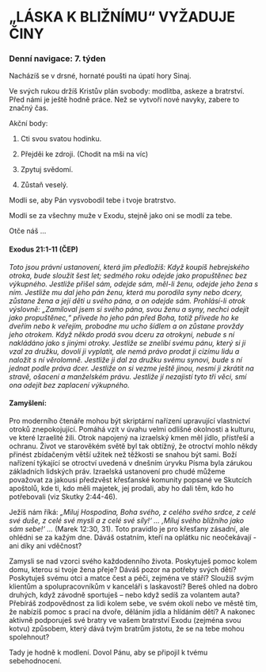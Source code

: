 # „LÁSKA K BLIŽNÍMU“ VYŽADUJE ČINY

### Denní navigace: 7. týden

Nacházíš se v drsné, hornaté poušti na úpatí hory Sinaj.

Ve svých rukou držíš Kristův plán svobody: modlitba, askeze a bratrství. Před námi je ještě hodně práce. Než se vytvoří nové navyky, zabere to značný čas.

Akční body:
1. Cti svou svatou hodinku.

2. Přejděi ke zdroji. (Chodit na mši na víc)

3. Zpytuj svědomí.

4. Zůstaň veselý.

Modli se, aby Pán vysvobodil tebe i tvoje bratrstvo.

Modli se za všechny muže v Exodu, stejně jako oni se modlí za tebe.

Otče náš …


#### Exodus 21:1-11 (ČEP)
*Toto jsou právní ustanovení, která jim předložíš: Když koupíš hebrejského otroka, bude sloužit šest let; sedmého roku odejde jako propuštěnec bez výkupného. Jestliže přišel sám, odejde sám, měl-li ženu, odejde jeho žena s ním. Jestliže mu dal jeho pán ženu, která mu porodila syny nebo dcery, zůstane žena a její děti u svého pána, a on odejde sám. Prohlásí-li otrok výslovně: „Zamiloval jsem si svého pána, svou ženu a syny, nechci odejít jako propuštěnec,“ přivede ho jeho pán před Boha, totiž přivede ho ke dveřím nebo k veřejím, probodne mu ucho šídlem a on zůstane provždy jeho otrokem. Když někdo prodá svou dceru za otrokyni, nebude s ní nakládáno jako s jinými otroky. Jestliže se znelíbí svému pánu, který si ji vzal za družku, dovolí ji vyplatit, ale nemá právo prodat ji cizímu lidu a naložit s ní věrolomně. Jestliže ji dal za družku svému synovi, bude s ní jednat podle práva dcer. Jestliže on si vezme ještě jinou, nesmí ji zkrátit na stravě, ošacení a manželském právu. Jestliže jí nezajistí tyto tři věci, smí ona odejít bez zaplacení výkupného.*

#### Zamyšlení:
Pro moderního čtenáře mohou být skriptární nařízení upravující vlastnictví otroků znepokojující. Pomáhá vzít v úvahu velmi odlišné okolnosti a kulturu, ve které Izraelité žili. Otrok napojený na izraelský kmen měl jídlo, přístřeší a ochranu. Život ve starověkém světě byl tak obtížný, že otroctví mohlo někdy přinést zbídačeným větší užitek než těžkosti se snahou být sami. Boží nařízení týkající se otroctví uvedená v dnešním úryvku Písma byla zárukou základních lidských práv. Izraelská ustanovení pro chudé můžeme považovat za jakousi předzvěst křesťanské komunity popsané ve Skutcích apoštolů, kde ti, kdo měli majetek, jej prodali, aby ho dali těm, kdo ho potřebovali (viz Skutky 2:44-46).

Ježíš nám říká: *„Miluj Hospodina, Boha svého, z celého svého srdce, z celé své duše, z celé své mysli a z celé své síly!‘ ... ‚Miluj svého bližního jako sám sebe!‘ ...*  (Marek 12:30, 31). Toto pravidlo je pro křesťany zásadní, ale ohlédni se za kažým dne. Dáváš ostatním, kteří na oplátku nic neočekávají - ani díky ani vděčnost?

Zamysli se nad vzorci svého každodenního života. Poskytuješ pomoc kolem domu, kterou si tvoje žena přeje? Dáváš pozor na potřeby svých dětí? Poskytuješ svému otci a matce čest a péči, zejména ve stáří? Sloužíš svým klientům a spolupracovníkům v kanceláři s laskavostí? Bereš ohled na dobro druhých, když závodně sportuješ – nebo když sedíš za volantem auta? Přebíráš zodpovědnost za lidi kolem sebe, ve svém okolí nebo ve městě tím, že nabízíš pomoc s prací na dvoře, děláním jídla a hlídáním dětí? A nakonec aktivně podporuješ své bratry ve vašem bratrství Exodu (zejména svou kotvu) způsobem, který dává tvým bratrům jistotu, že se na tebe mohou spolehnout?

Tady je hodně k modlení. Dovol Pánu, aby se připojil k tvému sebehodnocení.
